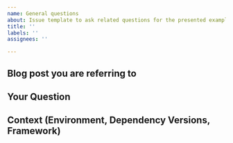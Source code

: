 ```yaml
---
name: General questions
about: Issue template to ask related questions for the presented examples
title: ''
labels: ''
assignees: ''

---
```


## Blog post you are referring to
<!--- Please add the name of the blog post or the folder name of the source code -->

## Your Question
<!--- Ask the question here and add as much information (code examples) as possible -->

## Context (Environment, Dependency Versions, Framework)
<!--- What Java version are you using? Which framework? Which application server? Which operating system? -->
<!--- Providing context helps answer your question -->
